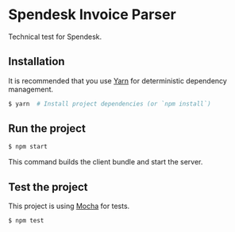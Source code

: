 # Spendesk Invoice Parser
Technical test for Spendesk.

## Installation

It is recommended that you use [Yarn](https://yarnpkg.com/) for deterministic dependency management.

```bash
$ yarn  # Install project dependencies (or `npm install`)
```

## Run the project

```bash
$ npm start
```
This command builds the client bundle and start the server.

## Test the project

This project is using [Mocha](https://mochajs.org/) for tests.

```bash
$ npm test
```
